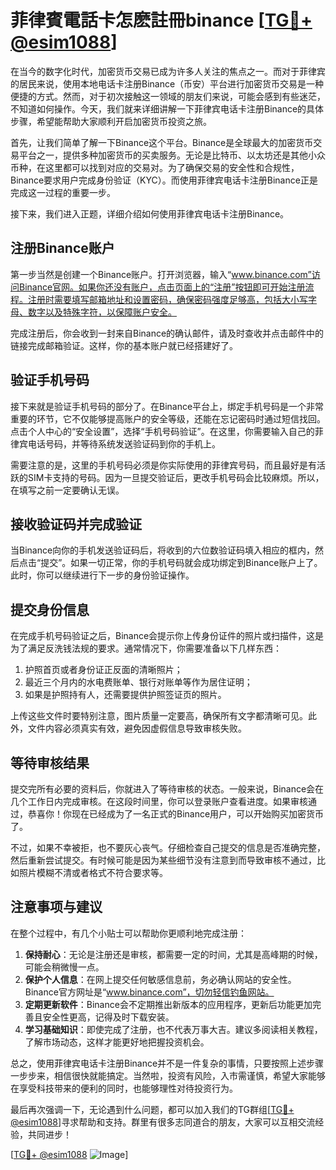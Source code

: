 # 菲律賓電話卡怎麽註冊binance [[TG💪+ @esim1088](https://t.me/s/esim1088)]

在当今的数字化时代，加密货币交易已成为许多人关注的焦点之一。而对于菲律宾的居民来说，使用本地电话卡注册Binance（币安）平台进行加密货币交易是一种便捷的方式。然而，对于初次接触这一领域的朋友们来说，可能会感到有些迷茫，不知道如何操作。今天，我们就来详细讲解一下菲律宾电话卡注册Binance的具体步骤，希望能帮助大家顺利开启加密货币投资之旅。

首先，让我们简单了解一下Binance这个平台。Binance是全球最大的加密货币交易平台之一，提供多种加密货币的买卖服务。无论是比特币、以太坊还是其他小众币种，在这里都可以找到对应的交易对。为了确保交易的安全性和合规性，Binance要求用户完成身份验证（KYC）。而使用菲律宾电话卡注册Binance正是完成这一过程的重要一步。

接下来，我们进入正题，详细介绍如何使用菲律宾电话卡注册Binance。

## 注册Binance账户

第一步当然是创建一个Binance账户。打开浏览器，输入“www.binance.com”访问Binance官网。如果你还没有账户，点击页面上的“注册”按钮即可开始注册流程。注册时需要填写邮箱地址和设置密码，确保密码强度足够高，包括大小写字母、数字以及特殊字符，以保障账户安全。

完成注册后，你会收到一封来自Binance的确认邮件，请及时查收并点击邮件中的链接完成邮箱验证。这样，你的基本账户就已经搭建好了。

## 验证手机号码

接下来就是验证手机号码的部分了。在Binance平台上，绑定手机号码是一个非常重要的环节，它不仅能够提高账户的安全等级，还能在忘记密码时通过短信找回。点击个人中心的“安全设置”，选择“手机号码验证”。在这里，你需要输入自己的菲律宾电话号码，并等待系统发送验证码到你的手机上。

需要注意的是，这里的手机号码必须是你实际使用的菲律宾号码，而且最好是有活跃的SIM卡支持的号码。因为一旦提交验证后，更改手机号码会比较麻烦。所以，在填写之前一定要确认无误。

## 接收验证码并完成验证

当Binance向你的手机发送验证码后，将收到的六位数验证码填入相应的框内，然后点击“提交”。如果一切正常，你的手机号码就会成功绑定到Binance账户上了。此时，你可以继续进行下一步的身份验证操作。

## 提交身份信息

在完成手机号码验证之后，Binance会提示你上传身份证件的照片或扫描件，这是为了满足反洗钱法规的要求。通常情况下，你需要准备以下几样东西：

1. 护照首页或者身份证正反面的清晰照片；
2. 最近三个月内的水电费账单、银行对账单等作为居住证明；
3. 如果是护照持有人，还需要提供护照签证页的照片。

上传这些文件时要特别注意，图片质量一定要高，确保所有文字都清晰可见。此外，文件内容必须真实有效，避免因虚假信息导致审核失败。

## 等待审核结果

提交完所有必要的资料后，你就进入了等待审核的状态。一般来说，Binance会在几个工作日内完成审核。在这段时间里，你可以登录账户查看进度。如果审核通过，恭喜你！你现在已经成为了一名正式的Binance用户，可以开始购买加密货币了。

不过，如果不幸被拒，也不要灰心丧气。仔细检查自己提交的信息是否准确完整，然后重新尝试提交。有时候可能是因为某些细节没有注意到而导致审核不通过，比如照片模糊不清或者格式不符合要求等。

## 注意事项与建议

在整个过程中，有几个小贴士可以帮助你更顺利地完成注册：

1. **保持耐心**：无论是注册还是审核，都需要一定的时间，尤其是高峰期的时候，可能会稍微慢一点。
2. **保护个人信息**：在网上提交任何敏感信息前，务必确认网站的安全性。Binance官方网址是“www.binance.com”，切勿轻信钓鱼网站。
3. **定期更新软件**：Binance会不定期推出新版本的应用程序，更新后功能更加完善且安全性更高，记得及时下载安装。
4. **学习基础知识**：即使完成了注册，也不代表万事大吉。建议多阅读相关教程，了解市场动态，这样才能更好地把握投资机会。

总之，使用菲律宾电话卡注册Binance并不是一件复杂的事情，只要按照上述步骤一步步来，相信很快就能搞定。当然啦，投资有风险，入市需谨慎，希望大家能够在享受科技带来的便利的同时，也能够理性对待投资行为。

最后再次强调一下，无论遇到什么问题，都可以加入我们的TG群组[[TG💪+ @esim1088](https://t.me/s/esim1088)]寻求帮助和支持。群里有很多志同道合的朋友，大家可以互相交流经验，共同进步！

[[TG💪+ @esim1088](https://t.me/s/esim1088) ![Image](https://i.postimg.cc/4NQfJmqS/Snipaste-2025-05-13-00-14-12.png)]